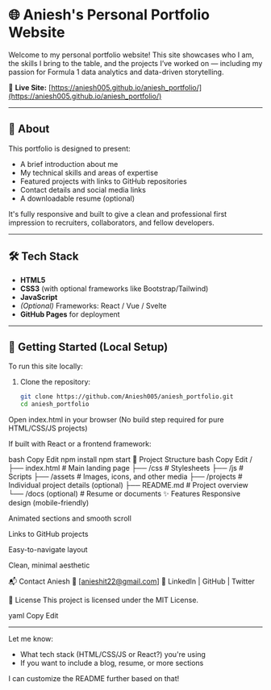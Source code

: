 # 🌐 Aniesh's Personal Portfolio Website

Welcome to my personal portfolio website! This site showcases who I am, the skills I bring to the table, and the projects I’ve worked on — including my passion for Formula 1 data analytics and data-driven storytelling.

📍 **Live Site:** [https://aniesh005.github.io/aniesh_portfolio/](https://aniesh005.github.io/aniesh_portfolio/)

---

## 🧭 About

This portfolio is designed to present:
- A brief introduction about me
- My technical skills and areas of expertise
- Featured projects with links to GitHub repositories
- Contact details and social media links
- A downloadable resume (optional)

It's fully responsive and built to give a clean and professional first impression to recruiters, collaborators, and fellow developers.

---

## 🛠 Tech Stack

- **HTML5**
- **CSS3** (with optional frameworks like Bootstrap/Tailwind)
- **JavaScript**
- *(Optional)* Frameworks: React / Vue / Svelte
- **GitHub Pages** for deployment

---

## 🚀 Getting Started (Local Setup)

To run this site locally:

1. Clone the repository:
   ```bash
   git clone https://github.com/Aniesh005/aniesh_portfolio.git
   cd aniesh_portfolio
Open index.html in your browser
(No build step required for pure HTML/CSS/JS projects)

If built with React or a frontend framework:

bash
Copy
Edit
npm install
npm start
📁 Project Structure
bash
Copy
Edit
/
├── index.html            # Main landing page
├── /css                  # Stylesheets
├── /js                   # Scripts
├── /assets               # Images, icons, and other media
├── /projects             # Individual project details (optional)
├── README.md             # Project overview
└── /docs (optional)      # Resume or documents
✨ Features
Responsive design (mobile-friendly)

Animated sections and smooth scroll

Links to GitHub projects

Easy-to-navigate layout

Clean, minimal aesthetic

📬 Contact
Aniesh
📧 [anieshit22@gmail.com]
🔗 LinkedIn | GitHub | Twitter

📄 License
This project is licensed under the MIT License.

yaml
Copy
Edit

---

Let me know:
- What tech stack (HTML/CSS/JS or React?) you're using
- If you want to include a blog, resume, or more sections

I can customize the README further based on that!
